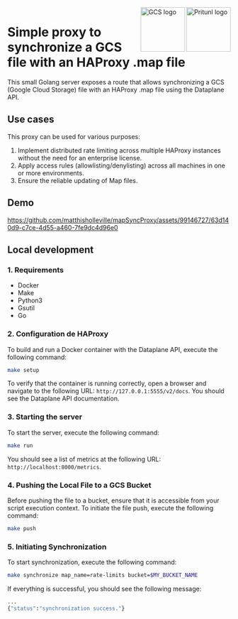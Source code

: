 <a href="https://www.haproxy.com">
    <img src="https://upload.wikimedia.org/wikipedia/commons/a/ab/Haproxy-logo.png" alt="Pritunl logo" title="Pritunl" align="right" height="100" />
</a>
<a href="https://cloud.google.com/storage">
    <img src="https://imgs.search.brave.com/5lxcXp7DQkSKquKVb6CQapUrgQTRsibWDzbcaLBqfi0/rs:fit:860:0:0/g:ce/aHR0cHM6Ly9zdGF0/aWMtMDAuaWNvbmR1/Y2suY29tL2Fzc2V0/cy4wMC9jbG91ZC1z/dG9yYWdlLWljb24t/MjU2eDIwNC1kb3Z3/cGp5eC5wbmc" alt="GCS logo" title="GCS" align="right" height="100" />
</a>

# Simple proxy to synchronize a GCS file with an HAProxy .map file

This small Golang server exposes a route that allows synchronizing a GCS (Google Cloud Storage) file with an HAProxy .map file using the Dataplane API.

## Use cases

This proxy can be used for various purposes:

1. Implement distributed rate limiting across multiple HAProxy instances without the need for an enterprise license.
2. Apply access rules (allowlisting/denylisting) across all machines in one or more environments.
3. Ensure the reliable updating of Map files.

## Demo

https://github.com/matthisholleville/mapSyncProxy/assets/99146727/63d140d9-c7ce-4d55-a460-7fe9dc4d96e0

## Local development

### 1. Requirements

- Docker
- Make
- Python3
- Gsutil
- Go

### 2. Configuration de HAProxy

To build and run a Docker container with the Dataplane API, execute the following command:

```bash
make setup
```

To verify that the container is running correctly, open a browser and navigate to the following URL: `http://127.0.0.1:5555/v2/docs`. You should see the Dataplane API documentation.

### 3. Starting the server

To start the server, execute the following command:

```bash
make run
```

You should see a list of metrics at the following URL: `http://localhost:8000/metrics`.

### 4. Pushing the Local File to a GCS Bucket

Before pushing the file to a bucket, ensure that it is accessible from your script execution context. To initiate the file push, execute the following command:

```bash
make push
```

### 5. Initiating Synchronization

To start synchronization, execute the following command:

```bash
make synchronize map_name=rate-limits bucket=$MY_BUCKET_NAME
```

If everything is successful, you should see the following message:

```bash
...
{"status":"synchronization success."}
```
